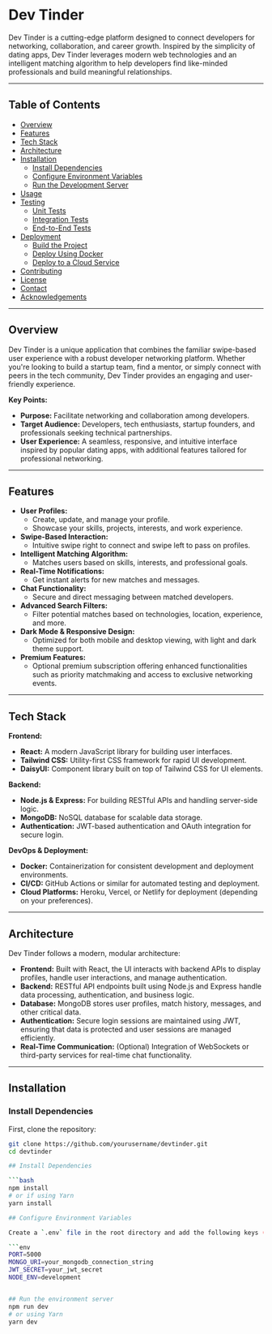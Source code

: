 # Dev Tinder

Dev Tinder is a cutting-edge platform designed to connect developers for networking, collaboration, and career growth. Inspired by the simplicity of dating apps, Dev Tinder leverages modern web technologies and an intelligent matching algorithm to help developers find like-minded professionals and build meaningful relationships.

---

## Table of Contents

- [Overview](#overview)
- [Features](#features)
- [Tech Stack](#tech-stack)
- [Architecture](#architecture)
- [Installation](#installation)
  - [Install Dependencies](#install-dependencies)
  - [Configure Environment Variables](#configure-environment-variables)
  - [Run the Development Server](#run-the-development-server)
- [Usage](#usage)
- [Testing](#testing)
  - [Unit Tests](#unit-tests)
  - [Integration Tests](#integration-tests)
  - [End-to-End Tests](#end-to-end-tests)
- [Deployment](#deployment)
  - [Build the Project](#build-the-project)
  - [Deploy Using Docker](#deploy-using-docker)
  - [Deploy to a Cloud Service](#deploy-to-a-cloud-service)
- [Contributing](#contributing)
- [License](#license)
- [Contact](#contact)
- [Acknowledgements](#acknowledgements)

---

## Overview

Dev Tinder is a unique application that combines the familiar swipe-based user experience with a robust developer networking platform. Whether you're looking to build a startup team, find a mentor, or simply connect with peers in the tech community, Dev Tinder provides an engaging and user-friendly experience.

**Key Points:**
- **Purpose:** Facilitate networking and collaboration among developers.
- **Target Audience:** Developers, tech enthusiasts, startup founders, and professionals seeking technical partnerships.
- **User Experience:** A seamless, responsive, and intuitive interface inspired by popular dating apps, with additional features tailored for professional networking.

---

## Features

- **User Profiles:** 
  - Create, update, and manage your profile.
  - Showcase your skills, projects, interests, and work experience.
- **Swipe-Based Interaction:** 
  - Intuitive swipe right to connect and swipe left to pass on profiles.
- **Intelligent Matching Algorithm:** 
  - Matches users based on skills, interests, and professional goals.
- **Real-Time Notifications:** 
  - Get instant alerts for new matches and messages.
- **Chat Functionality:** 
  - Secure and direct messaging between matched developers.
- **Advanced Search Filters:** 
  - Filter potential matches based on technologies, location, experience, and more.
- **Dark Mode & Responsive Design:** 
  - Optimized for both mobile and desktop viewing, with light and dark theme support.
- **Premium Features:** 
  - Optional premium subscription offering enhanced functionalities such as priority matchmaking and access to exclusive networking events.

---

## Tech Stack

**Frontend:**
- **React:** A modern JavaScript library for building user interfaces.
- **Tailwind CSS:** Utility-first CSS framework for rapid UI development.
- **DaisyUI:** Component library built on top of Tailwind CSS for UI elements.

**Backend:**
- **Node.js & Express:** For building RESTful APIs and handling server-side logic.
- **MongoDB:** NoSQL database for scalable data storage.
- **Authentication:** JWT-based authentication and OAuth integration for secure login.

**DevOps & Deployment:**
- **Docker:** Containerization for consistent development and deployment environments.
- **CI/CD:** GitHub Actions or similar for automated testing and deployment.
- **Cloud Platforms:** Heroku, Vercel, or Netlify for deployment (depending on your preferences).

---

## Architecture

Dev Tinder follows a modern, modular architecture:
- **Frontend:** Built with React, the UI interacts with backend APIs to display profiles, handle user interactions, and manage authentication.
- **Backend:** RESTful API endpoints built using Node.js and Express handle data processing, authentication, and business logic.
- **Database:** MongoDB stores user profiles, match history, messages, and other critical data.
- **Authentication:** Secure login sessions are maintained using JWT, ensuring that data is protected and user sessions are managed efficiently.
- **Real-Time Communication:** (Optional) Integration of WebSockets or third-party services for real-time chat functionality.

---

## Installation

### Install Dependencies

First, clone the repository:

```bash
git clone https://github.com/yourusername/devtinder.git
cd devtinder

## Install Dependencies

```bash
npm install
# or if using Yarn
yarn install

## Configure Environment Variables

Create a `.env` file in the root directory and add the following keys (update the values accordingly):

```env
PORT=5000
MONGO_URI=your_mongodb_connection_string
JWT_SECRET=your_jwt_secret
NODE_ENV=development


## Run the environment server 
npm run dev
# or using Yarn
yarn dev




